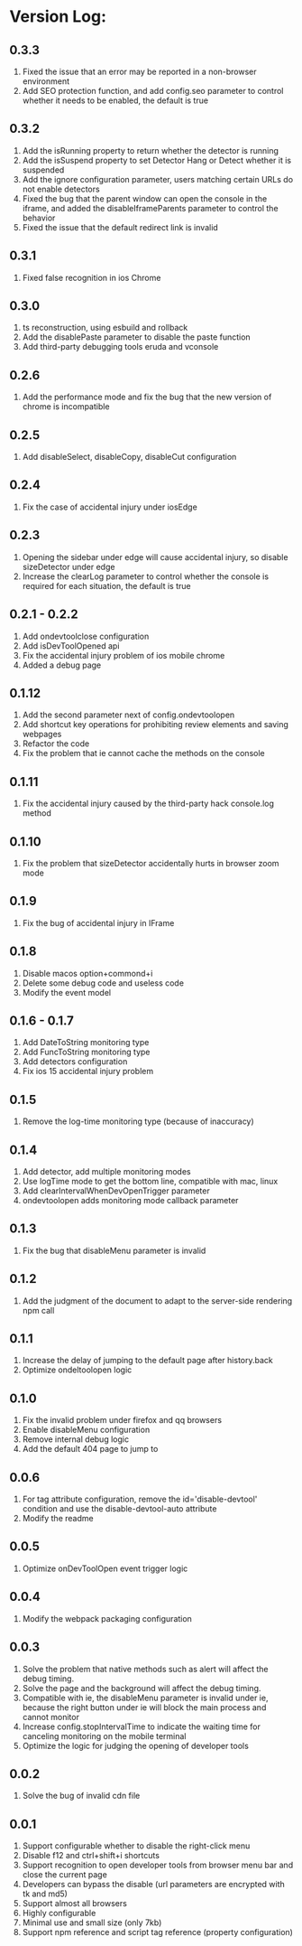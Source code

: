 <!--
 * @Author: tackchen
 * @Date: 2022-08-28 20:56:33
 * @Description: Coding something
-->
# Version Log:

## 0.3.3

1. Fixed the issue that an error may be reported in a non-browser environment
2. Add SEO protection function, and add config.seo parameter to control whether it needs to be enabled, the default is true
   
## 0.3.2

1. Add the isRunning property to return whether the detector is running
2. Add the isSuspend property to set Detector Hang or Detect whether it is suspended
3. Add the ignore configuration parameter, users matching certain URLs do not enable detectors
4. Fixed the bug that the parent window can open the console in the iframe, and added the disableIframeParents parameter to control the behavior
5. Fixed the issue that the default redirect link is invalid
   
## 0.3.1

1. Fixed false recognition in ios Chrome

## 0.3.0

1. ts reconstruction, using esbuild and rollback
2. Add the disablePaste parameter to disable the paste function
3. Add third-party debugging tools eruda and vconsole

## 0.2.6
1. Add the performance mode and fix the bug that the new version of chrome is incompatible

## 0.2.5
1. Add disableSelect, disableCopy, disableCut configuration
   
## 0.2.4
1. Fix the case of accidental injury under iosEdge
   
## 0.2.3
1. Opening the sidebar under edge will cause accidental injury, so disable sizeDetector under edge
2. Increase the clearLog parameter to control whether the console is required for each situation, the default is true

## 0.2.1 - 0.2.2
1. Add ondevtoolclose configuration
2. Add isDevToolOpened api
3. Fix the accidental injury problem of ios mobile chrome
4. Added a debug page

## 0.1.12
1. Add the second parameter next of config.ondevtoolopen
2. Add shortcut key operations for prohibiting review elements and saving webpages
3. Refactor the code
4. Fix the problem that ie cannot cache the methods on the console

## 0.1.11
1. Fix the accidental injury caused by the third-party hack console.log method

## 0.1.10
1. Fix the problem that sizeDetector accidentally hurts in browser zoom mode
   
## 0.1.9
1. Fix the bug of accidental injury in IFrame

## 0.1.8
1. Disable macos option+commond+i
2. Delete some debug code and useless code
3. Modify the event model
   
## 0.1.6 - 0.1.7
1. Add DateToString monitoring type
2. Add FuncToString monitoring type
3. Add detectors configuration
4. Fix ios 15 accidental injury problem

## 0.1.5
1. Remove the log-time monitoring type (because of inaccuracy)

## 0.1.4
1. Add detector, add multiple monitoring modes
2. Use logTime mode to get the bottom line, compatible with mac, linux
3. Add clearIntervalWhenDevOpenTrigger parameter
4. ondevtoolopen adds monitoring mode callback parameter

## 0.1.3
1. Fix the bug that disableMenu parameter is invalid

## 0.1.2
1. Add the judgment of the document to adapt to the server-side rendering npm call
   
## 0.1.1
1. Increase the delay of jumping to the default page after history.back
2. Optimize ondeltoolopen logic

## 0.1.0
1. Fix the invalid problem under firefox and qq browsers
2. Enable disableMenu configuration
3. Remove internal debug logic
4. Add the default 404 page to jump to

## 0.0.6
1. For tag attribute configuration, remove the id='disable-devtool' condition and use the disable-devtool-auto attribute
2. Modify the readme

## 0.0.5
1. Optimize onDevToolOpen event trigger logic

## 0.0.4
1. Modify the webpack packaging configuration

## 0.0.3
1. Solve the problem that native methods such as alert will affect the debug timing.
2. Solve the page and the background will affect the debug timing.
3. Compatible with ie, the disableMenu parameter is invalid under ie, because the right button under ie will block the main process and cannot monitor
4. Increase config.stopIntervalTime to indicate the waiting time for canceling monitoring on the mobile terminal
5. Optimize the logic for judging the opening of developer tools

## 0.0.2
1. Solve the bug of invalid cdn file

## 0.0.1
1. Support configurable whether to disable the right-click menu
2. Disable f12 and ctrl+shift+i shortcuts
3. Support recognition to open developer tools from browser menu bar and close the current page
4. Developers can bypass the disable (url parameters are encrypted with tk and md5)
5. Support almost all browsers
6. Highly configurable
7. Minimal use and small size (only 7kb)
8. Support npm reference and script tag reference (property configuration)
